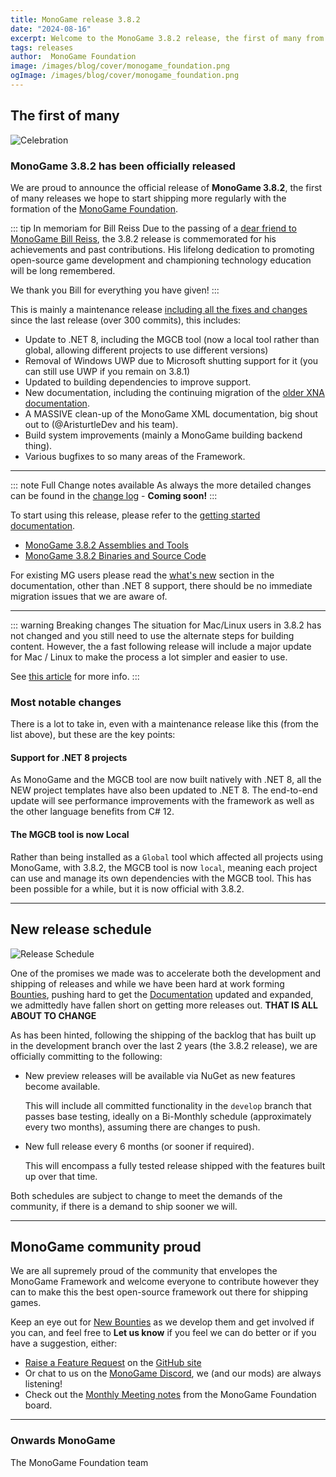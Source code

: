 ```yaml
---
title: MonoGame release 3.8.2
date: "2024-08-16"
excerpt: Welcome to the MonoGame 3.8.2 release, the first of many from the MonoGame Foundaiton
tags: releases
author:  MonoGame Foundation
image: /images/blog/cover/monogame_foundation.png
ogImage: /images/blog/cover/monogame_foundation.png
---
```


## The first of many

![Celebration](images/announcement.gif)

### MonoGame 3.8.2 has been officially released

We are proud to announce the official release of **MonoGame 3.8.2**, the first of many releases we hope to start shipping more regularly with the formation of the [MonoGame Foundation](https://monogame.net/about/).

::: tip In memoriam for Bill Reiss
Due to the passing of a [dear friend to MonoGame Bill Reiss](https://monogame.net/blog/2024-08-12-inmemoriam/), the 3.8.2 release is commemorated for his achievements and past contributions.  His lifelong dedication to promoting open-source game development and championing technology education will be long remembered.

We thank you Bill for everything you have given!
:::

This is mainly a maintenance release [including all the fixes and changes](https://github.com/MonoGame/MonoGame/compare/v3.8.1_HOTFIX...434d100) since the last release (over 300 commits), this includes:

* Update to .NET 8, including the MGCB tool (now a local tool rather than global, allowing different projects to use different versions)
* Removal of Windows UWP due to Microsoft shutting support for it (you can still use UWP if you remain on 3.8.1)
* Updated to building dependencies to improve support.
* New documentation, including the continuing migration of the [older XNA documentation](https://docs.monogame.net/articles/getting_to_know/).
* A MASSIVE clean-up of the MonoGame XML documentation, big shout out to (@AristurtleDev and his team).
* Build system improvements (mainly a MonoGame building backend thing).
* Various bugfixes to so many areas of the Framework.

---

::: note Full Change notes available
As always the more detailed changes can be found in the [change log](https://docs.monogame.net/articles/whats_new.html) - **Coming soon!**
:::

To start using this release, please refer to the [getting started documentation](https://docs.monogame.net/articles/getting_started/).

* [MonoGame 3.8.2 Assemblies and Tools](https://www.nuget.org/profiles/MonoGame)
* [MonoGame 3.8.2 Binaries and Source Code](https://github.com/MonoGame/MonoGame/releases/tag/v3.8.2)

For existing MG users please read the [what's new](https://docs.monogame.net/articles/whats_new.html) section in the documentation, other than .NET 8 support, there should be no immediate migration issues that we are aware of.

---

::: warning Breaking changes
The situation for Mac/Linux users in 3.8.2 has not changed and you still need to use the alternate steps for building content.  However, the a fast following release will include a major update for Mac / Linux to make the process a lot simpler and easier to use.

See [this article](https://docs.monogame.net/articles/getting_started/1_setting_up_your_development_environment_vscode.html?tabs=windows#apple-silicon-known-issues) for more info.
:::

### Most notable changes

There is a lot to take in, even with a maintenance release like this (from the list above), but these are the key points:

#### Support for .NET 8 projects

As MonoGame and the MGCB tool are now built natively with .NET 8, all the NEW project templates have also been updated to .NET 8.  The end-to-end update will see performance improvements with the framework as well as the other language benefits from C# 12.

#### The MGCB tool is now Local

Rather than being installed as a `Global` tool which affected all projects using MonoGame, with 3.8.2, the MGCB tool is now `local`, meaning each project can use and manage its own dependencies with the MGCB tool.  This has been possible for a while, but it is now official with 3.8.2.

---

## New release schedule

![Release Schedule](images/schedule.gif)

One of the promises we made was to accelerate both the development and shipping of releases and while we have been hard at work forming [Bounties](https://monogame.net/bounties/), pushing hard to get the [Documentation](https://docs.monogame.net/articles/index.html) updated and expanded, we admittedly have fallen short on getting more releases out.  **THAT IS ALL ABOUT TO CHANGE**

As has been hinted, following the shipping of the backlog that has built up in the development branch over the last 2 years (the 3.8.2 release), we are officially committing to the following:

* New preview releases will be available via NuGet as new features become available.

  This will include all committed functionality in the `develop` branch that passes base testing,  ideally on a Bi-Monthly schedule (approximately every two months), assuming there are changes to push.

* New full release every 6 months (or sooner if required).

  This will encompass a fully tested release shipped with the features built up over that time.

Both schedules are subject to change to meet the demands of the community, if there is a demand to ship sooner we will.

---

## MonoGame community proud

We are all supremely proud of the community that envelopes the MonoGame Framework and welcome everyone to contribute however they can to make this the best open-source framework out there for shipping games.

Keep an eye out for [New Bounties](https://docs.monogame.net/roadmap/#monogame-bounty-schedule) as we develop them and get involved if you can, and feel free to **Let us know** if you feel we can do better or if you have a suggestion, either:

* [Raise a Feature Request](https://github.com/MonoGame/MonoGame/issues/new?assignees=&labels=Feature+Request&projects=&template=02_feature_request.yml) on the [GitHub site](https://github.com/MonoGame/MonoGame)
* Or chat to us on the [MonoGame Discord](https://discord.gg/monogame), we (and our mods) are always listening!
* Check out the [Monthly Meeting notes](https://monogame.net/blog/foundation/) from the MonoGame Foundation board.

---

### Onwards MonoGame

The MonoGame Foundation team
